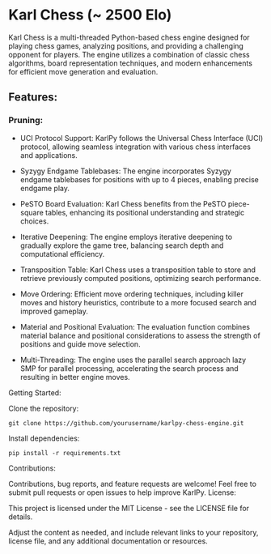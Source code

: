 # Karl Chess (~ 2500 Elo)

Karl Chess is a multi-threaded Python-based chess engine designed for playing chess games, analyzing positions, and providing a challenging opponent for players. The engine utilizes a combination of classic chess algorithms, board representation techniques, and modern enhancements for efficient move generation and evaluation.

## Features:

### Pruning:

* UCI Protocol Support: KarlPy follows the Universal Chess Interface (UCI) protocol, allowing seamless integration with various chess interfaces and applications.

* Syzygy Endgame Tablebases: The engine incorporates Syzygy endgame tablebases for positions with up to 4 pieces, enabling precise endgame play.

* PeSTO Board Evaluation: Karl Chess benefits from the PeSTO piece-square tables, enhancing its positional understanding and strategic choices.

* Iterative Deepening: The engine employs iterative deepening to gradually explore the game tree, balancing search depth and computational efficiency.

* Transposition Table: Karl Chess uses a transposition table to store and retrieve previously computed positions, optimizing search performance.

* Move Ordering: Efficient move ordering techniques, including killer moves and history heuristics, contribute to a more focused search and improved gameplay.

* Material and Positional Evaluation: The evaluation function combines material balance and positional considerations to assess the strength of positions and guide move selection.

* Multi-Threading: The engine uses the parallel search approach lazy SMP for parallel processing, accelerating the search process and resulting in better engine moves.

Getting Started:

Clone the repository:

    git clone https://github.com/yourusername/karlpy-chess-engine.git

Install dependencies:

    pip install -r requirements.txt

Contributions:

Contributions, bug reports, and feature requests are welcome! Feel free to submit pull requests or open issues to help improve KarlPy.
License:

This project is licensed under the MIT License - see the LICENSE file for details.

Adjust the content as needed, and include relevant links to your repository, license file, and any additional documentation or resources.
